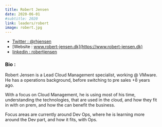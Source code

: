 ```yaml
---
title: Robert Jensen
date: 2020-06-01
#subtitle: 2020
link: leaders/robert
image: robert.jpg
---
```


- [Twitter : @rhjensen](https://twitter.com/rhjensen)
- [Website : www.robert-jensen.dk](https://www.robert-jensen.dk)
- [linkedin : robertjensen](https://www.linkedin.com/in/robertjensen/)

### Bio : 

Robert Jensen is a Lead Cloud Management specialist, working @ VMware.
He has a operations background, before switching to pre sales +8 years ago. 

With a focus on Cloud Management, he is using most of his time, understanding the technologies, that are used in the cloud, and how they fit in with on prem, and how the can benefit the business. 

Focus areas are currently around Dev Ops, where he is learning more around the Dev part, and how it fits, with Ops. 
